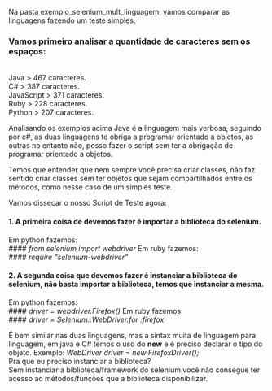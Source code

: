 Na pasta exemplo_selenium_mult_linguagem, vamos comparar as linguagens fazendo um teste simples.

### Vamos primeiro analisar a quantidade de caracteres sem os espaços:
<br>Java > 467 caracteres.
<br>C# > 387 caracteres.
<br>JavaScript > 371 caracteres.
<br>Ruby > 228 caracteres.
<br>Python > 207 caracteres.

Analisando os exemplos acima Java é a linguagem mais verbosa, seguindo por c#, as duas linguagens te obriga a programar orientado a objetos, as outras no entanto não, posso fazer o script sem ter a obrigação de programar orientado a objetos. 

Temos que entender que nem sempre você precisa criar classes, não faz sentido criar classes sem ter objetos que sejam compartilhados entre os métodos, como nesse caso de um simples teste.


Vamos dissecar o nosso Script de Teste agora:

#### 1. A primeira coisa de devemos fazer é importar a biblioteca do selenium.
Em python fazemos:<br>
####<i> from selenium import webdriver</i>
Em ruby fazemos:<br>
####<i> require "selenium-webdriver"</i>

#### 2. A segunda coisa que devemos fazer é instanciar a biblioteca do selenium, não basta importar a biblioteca, temos que instanciar a mesma.<br>
Em python fazemos:<br>
####<i> driver = webdriver.Firefox()</i>
Em ruby fazemos:<br>
####<i> driver = Selenium::WebDriver.for :firefox</i>

É bem similar nas duas linguagens, mas a sintax muita de linguagem para linguagem, em java e C# temos o uso do <b>new</b> e é preciso declarar o tipo do objeto. Exemplo: <i>WebDriver driver = new FirefoxDriver();</i><br>
Pra que eu preciso instanciar a biblioteca?<br> Sem instanciar a biblioteca/framework do selenium você não consegue ter acesso ao métodos/funções que a biblioteca disponibilizar.

